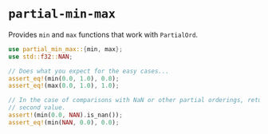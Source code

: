 # `partial-min-max`

Provides `min` and `max` functions that work with `PartialOrd`.

```rust
use partial_min_max::{min, max};
use std::f32::NAN;

// Does what you expect for the easy cases...
assert_eq!(min(0.0, 1.0), 0.0);
assert_eq!(max(0.0, 1.0), 1.0);

// In the case of comparisons with NaN or other partial orderings, returns the
// second value.
assert!(min(0.0, NAN).is_nan());
assert_eq!(min(NAN, 0.0), 0.0);
```
